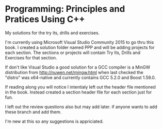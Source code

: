 # Programming: Principles and Pratices Using C++
My solutions for the try its, drills and exercises.

I'm currently using Microsoft Visual Studio Community 2015 to go thru this book.
I created a solution folder named PPP and will be adding projects for each section.  The sections or projects will contain Try Its, Drills and Exercises for that section.

If don't like Visual Studio a good solution for a GCC compiler is a MinGW distribution from http://nuwen.net/mingw.html
when last checked the "distro" was x64-native and currently contains GCC 5.2.0 and Boost 1.59.0.

If reading along you will notice I intentialy left out the header file mentioned in the book.  Instead created a section header file for each section just for fun.

I left out the review questions also but may add later.
if anyone wants to add these branch and add them.  

I'm new at this so any suggestions is appriciated.
